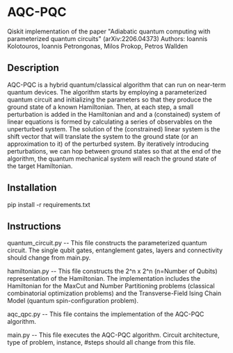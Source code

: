 # AQC-PQC
Qiskit implementation of the paper "Adiabatic quantum computing with parameterized quantum circuits" (arXiv:2206.04373)
Authors: Ioannis Kolotouros, Ioannis Petrongonas, Milos Prokop, Petros Wallden

## Description
AQC-PQC is a hybrid quantum/classical algorithm that can run on near-term quantum devices. The algorithm starts by employing a parameterized quantum circuit and initializing the parameters so that they produce the ground state of a known Hamiltonian. Then, at each step, a small perturbation is added in the Hamiltonian and and a (constained)  system of linear equations is formed by calculating a series of observables on the unperturbed system. The solution of the (constrained) linear system is the shift vector that will translate the system to the ground state (or an approximation to it) of the perturbed system. By iteratively introducing perturbations, we can hop between ground states so that at the end of the algorithm, the quantum mechanical system will reach the ground state of the target Hamiltonian.

## Installation
pip install -r requirements.txt

## Instructions

quantum_circuit.py -- This file constructs the parameterized quantum circuit. The single qubit gates, entanglement gates, layers and connectivity should change from main.py.

hamiltonian.py -- This file constructs the 2^n x 2^n (n=Number of Qubits) representation of the Hamiltonian. The implementation includes the Hamiltonian for the MaxCut and Number Partitioning problems (classical combinatorial optimization problems) and the Transverse-Field Ising Chain Model (quantum spin-configuration problem).

aqc_qpc.py -- This file contains the implementation of the AQC-PQC algorithm. 

main.py -- This file executes the AQC-PQC algorithm. Circuit architecture, type of problem, instance, #steps should all change from this file.




